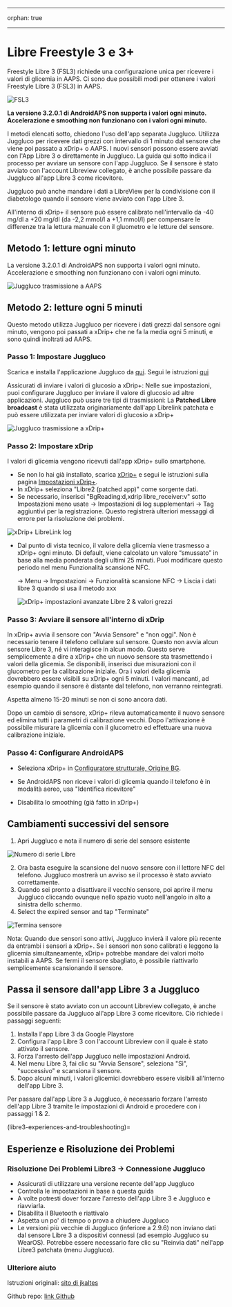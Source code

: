 - - -
orphan: true
- - -

# **Libre Freestyle 3** e 3+

Freestyle Libre 3 (FSL3) richiede una configurazione unica per ricevere i valori di glicemia in AAPS. Ci sono due possibili modi per ottenere i valori Freestyle Libre 3 (FSL3) in AAPS.

![FSL3](../images/d912c1d3-06d2-4b58-ad7c-025ca1980fae.jpeg)

**La versione 3.2.0.1 di AndroidAPS non supporta i valori ogni minuto. Accelerazione e smoothing non funzionano con i valori ogni minuto.**

I metodi elencati sotto, chiedono l'uso dell'app separata Juggluco. Utilizza Juggluco per ricevere dati grezzi con intervallo di 1 minuto dal sensore che viene poi passato a xDrip+ o AAPS. I nuovi sensori possono essere avviati con l'App Libre 3 o direttamente in Juggluco. La guida qui sotto indica il processo per avviare un sensore con l'app Juggluco. Se il sensore è stato avviato con l'account Libreview collegato, è anche possibile passare da Juggluco all'app Libre 3 come ricevitore.

Juggluco può anche mandare i dati a LibreView per la condivisione con il diabetologo quando il sensore viene avviato con l'app Libre 3.

All'interno di xDrip+ il sensore può essere calibrato nell'intervallo da -40 mg/dl a +20 mg/dl (da -2,2 mmol/l a +1,1 mmol/l) per compensare le differenze tra la lettura manuale con il gluometro e le letture del sensore.

## Metodo 1: letture ogni minuto
La versione 3.2.0.1 di AndroidAPS non supporta i valori ogni minuto. Accelerazione e smoothing non funzionano con i valori ogni minuto.

![Juggluco trasmissione a AAPS](.../images/Juggluco_AAPS.png)


## Metodo 2: letture ogni 5 minuti
Questo metodo utilizza Juggluco per ricevere i dati grezzi dal sensore ogni minuto, vengono poi passati a xDrip+ che ne fa la media ogni 5 minuti, e sono quindi inoltrati ad AAPS.

### Passo 1: Impostare Juggluco
Scarica e installa l'applicazione Juggluco da [qui](https://www.juggluco.nl/Juggluco/download.html). Segui le istruzioni [qui](https://www.juggluco.nl/Juggluco/libre3/)

Assicurati di inviare i valori di glucosio a xDrip+: Nelle sue impostazioni, puoi configurare Juggluco per inviare il valore di glucosio ad altre applicazioni. Juggluco può usare tre tipi di trasmissioni: La **Patched Libre broadcast** è stata utilizzata originariamente dall'app Librelink patchata e può essere utilizzata per inviare valori di glucosio a xDrip+

![Juggluco trasmissione a xDrip+](../images/Juggluco_xDrip.png)

### Passo 2: Impostare xDrip

I valori di glicemia vengono ricevuti dall'app xDrip+ sullo smartphone.

- Se non lo hai già installato, scarica [xDrip+](https://github.com/NightscoutFoundation/xDrip) e segui le istruzioni sulla pagina [Impostazioni xDrip+](../CompatibleCgms/xDrip.md).
- In xDrip+ seleziona "Libre2 (patched app)" come sorgente dati.
- Se necessario, inserisci "BgReading:d,xdrip libre_receiver:v" sotto Impostazioni meno usate → Impostazioni di log supplementari → Tag aggiuntivi per la registrazione. Questo registrerà ulteriori messaggi di errore per la risoluzione dei problemi.

![xDrip+ LibreLink log](../images/Libre2_Tags.png)

- Dal punto di vista tecnico, il valore della glicemia viene trasmesso a xDrip+ ogni minuto. Di default, viene calcolato un valore “smussato” in base alla media ponderata degli ultimi 25 minuti. Puoi modificare questo periodo nel menu Funzionalità scansione NFC.

  → Menu → Impostazioni → Funzionalità scansione NFC → Liscia i dati libre 3 quando si usa il metodo xxx

  ![xDrip+ impostazioni avanzate Libre 2 & valori grezzi](../images/xDrip_Libre3_Smooth.png)



### Passo 3: Avviare il sensore all'interno di xDrip

In xDrip+ avvia il sensore con "Avvia Sensore" e "non oggi". Non è necessario tenere il telefono cellulare sul sensore. Questo non avvia alcun sensore Libre 3, né vi interagisce in alcun modo. Questo serve semplicemente a dire a xDrip+ che un nuovo sensore sta trasmettendo i valori della glicemia. Se disponibili, inserisci due misurazioni con il glucometro per la calibrazione iniziale. Ora i valori della glicemia dovrebbero essere visibili su xDrip+ ogni 5 minuti. I valori mancanti, ad esempio quando il sensore è distante dal telefono, non verranno reintegrati.

Aspetta almeno 15-20 minuti se non ci sono ancora dati.

Dopo un cambio di sensore, xDrip+ rileva automaticamente il nuovo sensore ed elimina tutti i parametri di calibrazione vecchi. Dopo l'attivazione è possibile misurare la glicemia con il glucometro ed effettuare una nuova calibrazione iniziale.

### Passo 4: Configurare AndroidAPS

- Seleziona xDrip+ in [Configuratore strutturale, Origine BG](#Config-Builder-bg-source).

- Se AndroidAPS non riceve i valori di glicemia quando il telefono è in modalità aereo, usa "Identifica ricevitore"
- Disabilita lo smoothing (già fatto in xDrip+)

## Cambiamenti successivi del sensore

1. Apri Juggluco e nota il numero di serie del sensore esistente

![Numero di serie Libre](../images/libre3/step_13.jpg)

2. Ora basta eseguire la scansione del nuovo sensore con il lettore NFC del telefono. Juggluco mostrerà un avviso se il processo è stato avviato correttamente.
3. Quando sei pronto a disattivare il vecchio sensore, poi aprire il menu Juggluco cliccando ovunque nello spazio vuoto nell'angolo in alto a sinistra dello schermo.
4. Select the expired sensor and tap "Terminate"

![Termina sensore](../images/libre3/step_14.jpg)

Nota: Quando due sensori sono attivi, Juggluco invierà il valore più recente da entrambi i sensori a xDrip+. Se i sensori non sono calibrati e leggono la glicemia simultaneamente, xDrip+ potrebbe mandare dei valori molto instabili a AAPS. Se fermi il sensore sbagliato, è possibile riattivarlo semplicemente scansionando il sensore.

## Passa il sensore dall'app Libre 3 a Juggluco

Se il sensore è stato avviato con un account Libreview collegato, è anche possibile passare da Juggluco all'app Libre 3 come ricevitore. Ciò richiede i passaggi seguenti:

1. Installa l'app Libre 3 da Google Playstore
2. Configura l'app Libre 3 con l'account Libreview con il quale è stato attivato il sensore.
3. Forza l'arresto dell'app Juggluco nelle impostazioni Android.
4. Nel menu Libre 3, fai clic su "Avvia Sensore", seleziona "Sì", "successivo" e scansiona il sensore.
5. Dopo alcuni minuti, i valori glicemici dovrebbero essere visibili all'interno dell'app Libre 3.

Per passare dall'app Libre 3 a Juggluco, è necessario forzare l'arresto dell'app Libre 3 tramite le impostazioni di Android e procedere con i passaggi 1 & 2.

(libre3-experiences-and-troubleshooting)=
## Esperienze e Risoluzione dei Problemi

### Risoluzione Dei Problemi Libre3 -> Connessione Juggluco

- Assicurati di utilizzare una versione recente dell'app Juggluco
- Controlla le impostazioni in base a questa guida
- A volte potresti dover forzare l'arresto dell'app Libre 3 e Juggluco e riavviarla.
- Disabilita il Bluetooth e riattivalo
- Aspetta un po' di tempo o prova a chiudere Juggluco
- Le versioni più vecchie di Juggluco (inferiore a 2.9.6) non inviano dati dal sensore Libre 3 a dispositivi connessi (ad esempio Juggluco su WearOS). Potrebbe essere necessario fare clic su "Reinvia dati" nell'app Libre3 patchata (menu Juggluco).

### Ulteriore aiuto

Istruzioni originali: [sito di jkaltes](https://www.juggluco.nl/Juggluco/libre3/)

Github repo: [link Github](https://github.com/maheini/FreeStyle-Libre-3-patch)
